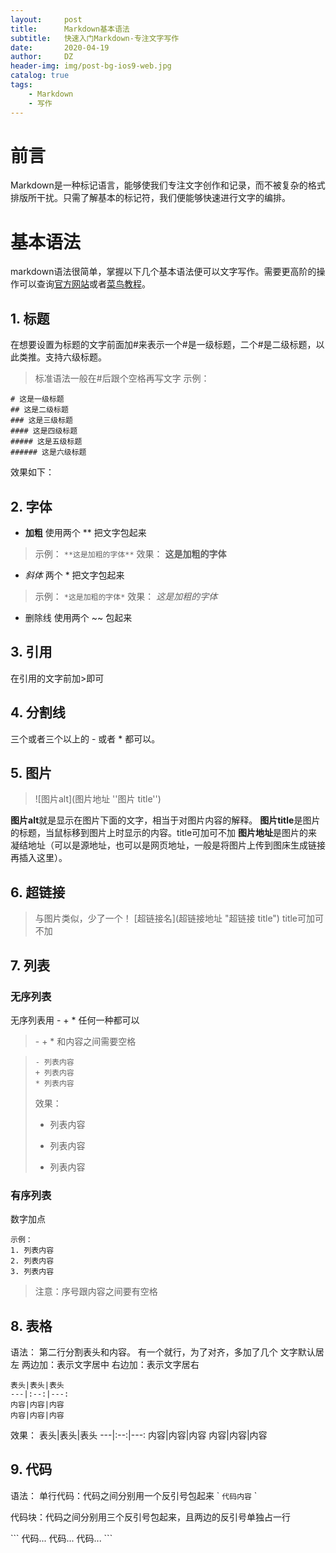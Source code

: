 ```yaml
---
layout:     post
title:      Markdown基本语法
subtitle:   快速入门Markdown-专注文字写作
date:       2020-04-19
author:     DZ
header-img: img/post-bg-ios9-web.jpg
catalog: true
tags:
    - Markdown
    - 写作
---
```

# 前言
Markdown是一种标记语言，能够使我们专注文字创作和记录，而不被复杂的格式排版所干扰。只需了解基本的标记符，我们便能够快速进行文字的编排。

# 基本语法
markdown语法很简单，掌握以下几个基本语法便可以文字写作。需要更高阶的操作可以查询[官方网站](https://markdown-zh.readthedocs.io/en/latest/)或者[菜鸟教程](https://www.runoob.com/markdown/md-tutorial.html)。

## 1. 标题
在想要设置为标题的文字前面加#来表示一个#是一级标题，二个#是二级标题，以此类推。支持六级标题。
> 标准语法一般在#后跟个空格再写文字
示例：
```
# 这是一级标题
## 这是二级标题
### 这是三级标题
#### 这是四级标题
##### 这是五级标题
###### 这是六级标题
```
效果如下：
![]()

## 2. 字体
* **加粗**
使用两个 ** 把文字包起来
> 示例：
> `**这是加粗的字体**`
> 效果：
> **这是加粗的字体**
* *斜体*
两个 * 把文字包起来
> 示例：
> `*这是加粗的字体*`
> 效果：
> *这是加粗的字体*
* 删除线
使用两个 ~~ 包起来

## 3. 引用
在引用的文字前加>即可

## 4. 分割线
三个或者三个以上的 - 或者 * 都可以。

## 5. 图片
> ![图片alt](图片地址 ''图片 title'')

**图片alt**就是显示在图片下面的文字，相当于对图片内容的解释。
**图片title**是图片的标题，当鼠标移到图片上时显示的内容。title可加可不加
**图片地址**是图片的来凝结地址（可以是源地址，也可以是网页地址，一般是将图片上传到图床生成链接再插入这里）。

## 6. 超链接
> 与图片类似，少了一个！
> [超链接名](超链接地址 \"超链接 title\") title可加可不加
## 7. 列表
### 无序列表
无序列表用 - + * 任何一种都可以
> \- + * 和内容之间需要空格

> ```
>- 列表内容
>+ 列表内容
>* 列表内容
>```
> 效果：
> - 列表内容
> + 列表内容
> * 列表内容

### 有序列表
数字加点
```
示例：
1. 列表内容
2. 列表内容
3. 列表内容
```
> 注意：序号跟内容之间要有空格

## 8. 表格
语法：
第二行分割表头和内容。
有一个就行，为了对齐，多加了几个
文字默认居左
两边加：表示文字居中
右边加：表示文字居右

```
表头|表头|表头
---|:--:|---:
内容|内容|内容
内容|内容|内容
```
效果：
表头|表头|表头
---|:--:|---:
内容|内容|内容
内容|内容|内容

## 9. 代码
语法：
单行代码：代码之间分别用一个反引号包起来
\` `代码内容` \`

代码块：代码之间分别用三个反引号包起来，且两边的反引号单独占一行

\```
  代码...
  代码...
  代码...
\```

















